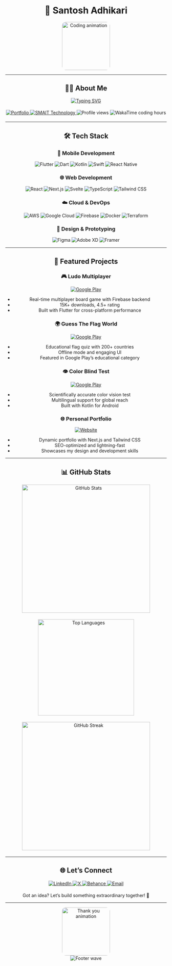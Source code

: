 <div align="center">

# 🌟 Santosh Adhikari

<div>
  <img src="https://media.giphy.com/media/L1R1tvI9svkIWwpVYr/giphy.gif" width="150" style="border-radius: 12px;" alt="Coding animation"/>
</div>

---

## 👨‍💻 About Me

<div>
  <a href="https://git.io/typing-svg">
    <img src="https://readme-typing-svg.demolab.com?font=JetBrains+Mono&size=20&pause=1000&color=FF6F61&center=true&vCenter=true&width=500&lines=Passionate+Full-Stack+Developer;6%2B+Years+Crafting+Mobile+%26+Web+Apps;Expert+in+Scalable+Cloud+Architecture;Designing+Intuitive+User+Experiences;Lifelong+Learner+of+Emerging+Tech" alt="Typing SVG" />
  </a>
</div>

<div style="margin: 20px 0;">
  <a href="https://santoshadhikari.info.np">
    <img src="https://img.shields.io/badge/Portfolio-FF6F61?style=flat-square&logo=aboutdotme&logoColor=white" alt="Portfolio"/>
  </a>
  <a href="https://www.smaittechnology.com.np">
    <img src="https://img.shields.io/badge/SMAIT_Technology-00C4B4?style=flat-square&logo=web&logoColor=white" alt="SMAIT Technology"/>
  </a>
  <img src="https://komarev.com/ghpvc/?username=codersantoshadhikari&color=00C4B4&style=flat-square&label=Profile+Views" alt="Profile views"/>
  <img src="https://wakatime.com/badge/user/2125b323-7ce2-4ea2-b733-03221534070e.svg?style=flat-square&color=FF6F61" alt="WakaTime coding hours"/>
</div>

---

## 🛠 Tech Stack

### 📱 Mobile Development
<div style="margin: 15px 0;">
  <img src="https://img.shields.io/badge/Flutter-02569B?style=flat-square&logo=flutter&logoColor=white" alt="Flutter"/>
  <img src="https://img.shields.io/badge/Dart-0175C2?style=flat-square&logo=dart&logoColor=white" alt="Dart"/>
  <img src="https://img.shields.io/badge/Kotlin-0095D5?style=flat-square&logo=kotlin&logoColor=white" alt="Kotlin"/>
  <img src="https://img.shields.io/badge/Swift-F05138?style=flat-square&logo=swift&logoColor=white" alt="Swift"/>
  <img src="https://img.shields.io/badge/React_Native-61DAFB?style=flat-square&logo=react&logoColor=black" alt="React Native"/>
</div>

### 🌐 Web Development
<div style="margin: 15px 0;">
  <img src="https://img.shields.io/badge/React-20232A?style=flat-square&logo=react&logoColor=61DAFB" alt="React"/>
  <img src="https://img.shields.io/badge/Next.js-000000?style=flat-square&logo=next.js&logoColor=white" alt="Next.js"/>
  <img src="https://img.shields.io/badge/Svelte-FF3E00?style=flat-square&logo=svelte&logoColor=white" alt="Svelte"/>
  <img src="https://img.shields.io/badge/TypeScript-007ACC?style=flat-square&logo=typescript&logoColor=white" alt="TypeScript"/>
  <img src="https://img.shields.io/badge/Tailwind_CSS-38B2AC?style=flat-square&logo=tailwind-css&logoColor=white" alt="Tailwind CSS"/>
</div>

### ☁️ Cloud & DevOps
<div style="margin: 15px 0;">
  <img src="https://img.shields.io/badge/AWS-232F3E?style=flat-square&logo=amazon-aws&logoColor=white" alt="AWS"/>
  <img src="https://img.shields.io/badge/Google_Cloud-4285F4?style=flat-square&logo=google-cloud&logoColor=white" alt="Google Cloud"/>
  <img src="https://img.shields.io/badge/Firebase-FFCA28?style=flat-square&logo=firebase&logoColor=black" alt="Firebase"/>
  <img src="https://img.shields.io/badge/Docker-2496ED?style=flat-square&logo=docker&logoColor=white" alt="Docker"/>
  <img src="https://img.shields.io/badge/Terraform-7B42BC?style=flat-square&logo=terraform&logoColor=white" alt="Terraform"/>
</div>

### 🎨 Design & Prototyping
<div style="margin: 15px 0;">
  <img src="https://img.shields.io/badge/Figma-F24E1E?style=flat-square&logo=figma&logoColor=white" alt="Figma"/>
  <img src="https://img.shields.io/badge/Adobe_XD-470137?style=flat-square&logo=adobe-xd&logoColor=FF61F6" alt="Adobe XD"/>
  <img src="https://img.shields.io/badge/Framer-0055FF?style=flat-square&logo=framer&logoColor=white" alt="Framer"/>
</div>

---

## 🚀 Featured Projects

### 🎮 Ludo Multiplayer
[![Google Play](https://img.shields.io/badge/Google_Play-414141?style=flat-square&logo=google-play&logoColor=white)](https://play.google.com/store/apps/details?id=np.smaittechnology.ludo)
- Real-time multiplayer board game with Firebase backend
- 15K+ downloads, 4.5+ rating
- Built with Flutter for cross-platform performance

### 🌍 Guess The Flag World
[![Google Play](https://img.shields.io/badge/Google_Play-414141?style=flat-square&logo=google-play&logoColor=white)](https://play.google.com/store/apps/details?id=np.smait.guesstheflagworld)
- Educational flag quiz with 200+ countries
- Offline mode and engaging UI
- Featured in Google Play’s educational category

### 👁️ Color Blind Test
[![Google Play](https://img.shields.io/badge/Google_Play-414141?style=flat-square&logo=google-play&logoColor=white)](https://play.google.com/store/apps/details?id=np.smaittechnology.colorblind)
- Scientifically accurate color vision test
- Multilingual support for global reach
- Built with Kotlin for Android

### 🌐 Personal Portfolio
[![Website](https://img.shields.io/badge/Portfolio-FF6F61?style=flat-square&logo=aboutdotme&logoColor=white)](https://santoshadhikari.info.np)
- Dynamic portfolio with Next.js and Tailwind CSS
- SEO-optimized and lightning-fast
- Showcases my design and development skills

---

## 📊 GitHub Stats

<div style="display: flex; justify-content: center; gap: 20px; flex-wrap: wrap;">
  <img src="https://github-readme-stats.vercel.app/api?username=codersantoshadhikari&show_icons=true&theme=transparent&hide_border=true&bg_color=00000000" alt="GitHub Stats" width="400"/>
  <img src="https://github-readme-stats.vercel.app/api/top-langs/?username=codersantoshadhikari&layout=compact&theme=transparent&hide_border=true&bg_color=00000000" alt="Top Languages" width="300"/>
</div>

<div style="margin: 20px 0;">
  <img src="https://github-readme-streak-stats.herokuapp.com/?user=codersantoshadhikari&theme=transparent&hide_border=true&background=00000000" alt="GitHub Streak" width="400"/>
</div>

---

## 🌐 Let’s Connect

<div style="margin: 20px 0;">
  <a href="https://linkedin.com/in/codersantoshadhikari">
    <img src="https://img.shields.io/badge/LinkedIn-0077B5?style=flat-square&logo=linkedin&logoColor=white" alt="LinkedIn"/>
  </a>
  <a href="https://x.com/codersantoshadhikari">
    <img src="https://img.shields.io/badge/X-000000?style=flat-square&logo=x&logoColor=white" alt="X"/>
  </a>
  <a href="https://behance.net/codersantoshadhikari">
    <img src="https://img.shields.io/badge/Behance-0054F7?style=flat-square&logo=behance&logoColor=white" alt="Behance"/>
  </a>
  <a href="mailto:contact@santoshadhikari.info.np">
    <img src="https://img.shields.io/badge/Email-D14836?style=flat-square&logo=gmail&logoColor=white" alt="Email"/>
  </a>
</div>

<p>Got an idea? Let’s build something extraordinary together! 🚀</p>

---

<div>
  <img src="https://media.giphy.com/media/3o7aD2d7hy9kt7Y7wQ/giphy.gif" width="150" style="border-radius: 12px;" alt="Thank you animation"/>
</div>

<div>
  <img src="https://capsule-render.vercel.app/api?type=waving&color=FF6F61&height=80&section=footer" alt="Footer wave"/>
</div>
